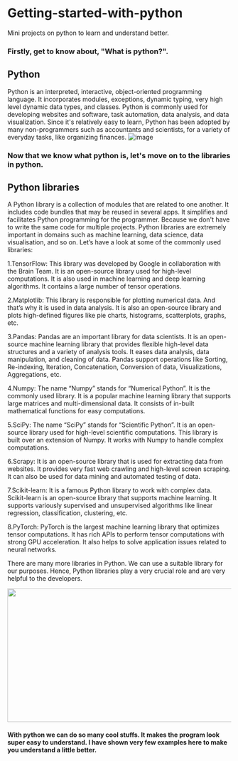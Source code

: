 # Getting-started-with-python
Mini projects on python to learn and understand better.

### Firstly, get to know about, "What is python?".                                       

## Python                                               

Python is an interpreted, interactive, object-oriented programming language. It incorporates modules, exceptions, dynamic typing, very high level dynamic data types, and classes. Python is commonly used for developing websites and software, task automation, data analysis, and data visualization. Since it's relatively easy to learn, Python has been adopted by many non-programmers such as accountants and scientists, for a variety of everyday tasks, like organizing finances.
![image](https://user-images.githubusercontent.com/121050197/208958345-e3d3d9ef-9239-40f8-9bca-07a700c00da9.png)

### Now that we know what python is, let's move on to the libraries in python.

## Python libraries

A Python library is a collection of modules that are related to one another. It includes code bundles that may be reused in several apps. It simplifies and facilitates Python programming for the programmer. Because we don't have to write the same code for multiple projects. Python libraries are extremely important in domains such as machine learning, data science, data visualisation, and so on.
Let’s have a look at some of the commonly used libraries:

1.TensorFlow: This library was developed by Google in collaboration with the Brain Team. It is an open-source library used for high-level computations. It is also used in machine learning and deep learning algorithms. It contains a large number of tensor operations.

2.Matplotlib: This library is responsible for plotting numerical data. And that’s why it is used in data analysis. It is also an open-source library and plots high-defined figures like pie charts, histograms, scatterplots, graphs, etc.

3.Pandas: Pandas are an important library for data scientists. It is an open-source machine learning library that provides flexible high-level data structures and a variety of analysis tools. It eases data analysis, data manipulation, and cleaning of data. Pandas support operations like Sorting, Re-indexing, Iteration, Concatenation, Conversion of data, Visualizations, Aggregations, etc.

4.Numpy: The name “Numpy” stands for “Numerical Python”. It is the commonly used library. It is a popular machine learning library that supports large matrices and multi-dimensional data. It consists of in-built mathematical functions for easy computations. 

5.SciPy: The name “SciPy” stands for “Scientific Python”. It is an open-source library used for high-level scientific computations. This library is built over an extension of Numpy. It works with Numpy to handle complex computations. 

6.Scrapy: It is an open-source library that is used for extracting data from websites. It provides very fast web crawling and high-level screen scraping. It can also be used for data mining and automated testing of data.

7.Scikit-learn: It is a famous Python library to work with complex data. Scikit-learn is an open-source library that supports machine learning. It supports variously supervised and unsupervised algorithms like linear regression, classification, clustering, etc. 

8.PyTorch: PyTorch is the largest machine learning library that optimizes tensor computations. It has rich APIs to perform tensor computations with strong GPU acceleration. It also helps to solve application issues related to neural networks.

There are many more libraries in Python. We can use a suitable library for our purposes. Hence, Python libraries play a very crucial role and are very helpful to the developers.

<img src="https://user-images.githubusercontent.com/121050197/208962329-19b7816f-2068-4348-b3df-1b4dda3cb26d.png" width="600" height="300">

#### With python we can do so many cool stuffs. It makes the program look super easy to understand.              I have shown very few examples here to make you understand a little better.
